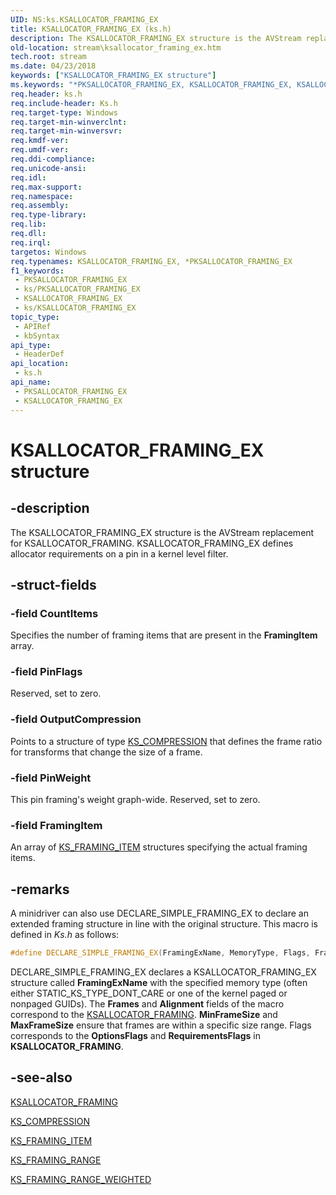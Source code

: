 ```yaml
---
UID: NS:ks.KSALLOCATOR_FRAMING_EX
title: KSALLOCATOR_FRAMING_EX (ks.h)
description: The KSALLOCATOR_FRAMING_EX structure is the AVStream replacement for KSALLOCATOR_FRAMING. KSALLOCATOR_FRAMING_EX defines allocator requirements on a pin in a kernel level filter.
old-location: stream\ksallocator_framing_ex.htm
tech.root: stream
ms.date: 04/23/2018
keywords: ["KSALLOCATOR_FRAMING_EX structure"]
ms.keywords: "*PKSALLOCATOR_FRAMING_EX, KSALLOCATOR_FRAMING_EX, KSALLOCATOR_FRAMING_EX structure [Streaming Media Devices], PKSALLOCATOR_FRAMING_EX, PKSALLOCATOR_FRAMING_EX structure pointer [Streaming Media Devices], ks-struct_d2aa8aab-1778-4383-b524-d52e4dd6c4c2.xml, ks/KSALLOCATOR_FRAMING_EX, ks/PKSALLOCATOR_FRAMING_EX, stream.ksallocator_framing_ex"
req.header: ks.h
req.include-header: Ks.h
req.target-type: Windows
req.target-min-winverclnt: 
req.target-min-winversvr: 
req.kmdf-ver: 
req.umdf-ver: 
req.ddi-compliance: 
req.unicode-ansi: 
req.idl: 
req.max-support: 
req.namespace: 
req.assembly: 
req.type-library: 
req.lib: 
req.dll: 
req.irql: 
targetos: Windows
req.typenames: KSALLOCATOR_FRAMING_EX, *PKSALLOCATOR_FRAMING_EX
f1_keywords:
 - PKSALLOCATOR_FRAMING_EX
 - ks/PKSALLOCATOR_FRAMING_EX
 - KSALLOCATOR_FRAMING_EX
 - ks/KSALLOCATOR_FRAMING_EX
topic_type:
 - APIRef
 - kbSyntax
api_type:
 - HeaderDef
api_location:
 - ks.h
api_name:
 - PKSALLOCATOR_FRAMING_EX
 - KSALLOCATOR_FRAMING_EX
---
```


# KSALLOCATOR_FRAMING_EX structure


## -description

The KSALLOCATOR_FRAMING_EX structure is the AVStream replacement for KSALLOCATOR_FRAMING. KSALLOCATOR_FRAMING_EX defines allocator requirements on a pin in a kernel level filter.

## -struct-fields

### -field CountItems

Specifies the number of framing items that are present in the **FramingItem** array.

### -field PinFlags

Reserved, set to zero.

### -field OutputCompression

Points to a structure of type [KS_COMPRESSION](./ns-ks-ks_compression.md) that defines the frame ratio for transforms that change the size of a frame.

### -field PinWeight

This pin framing's weight graph-wide. Reserved, set to zero.

### -field FramingItem

An array of [KS_FRAMING_ITEM](./ns-ks-ks_framing_item.md) structures specifying the actual framing items.

## -remarks

A minidriver can also use DECLARE_SIMPLE_FRAMING_EX to declare an extended framing structure in line with the original structure. This macro is defined in *Ks.h* as follows:

```cpp
#define DECLARE_SIMPLE_FRAMING_EX(FramingExName, MemoryType, Flags, Frames, Alignment, MinFrameSize, MaxFrameSize) const KSALLOCATOR_FRAMING_EX FramingExName
```

DECLARE_SIMPLE_FRAMING_EX declares a KSALLOCATOR_FRAMING_EX structure called **FramingExName** with the specified memory type (often either STATIC_KS_TYPE_DONT_CARE or one of the kernel paged or nonpaged GUIDs). The **Frames** and **Alignment** fields of the macro correspond to the [KSALLOCATOR_FRAMING](./ns-ks-ksallocator_framing.md). **MinFrameSize** and **MaxFrameSize** ensure that frames are within a specific size range. Flags corresponds to the **OptionsFlags** and **RequirementsFlags** in **KSALLOCATOR_FRAMING**.

## -see-also

[KSALLOCATOR_FRAMING](./ns-ks-ksallocator_framing.md)

[KS_COMPRESSION](./ns-ks-ks_compression.md)

[KS_FRAMING_ITEM](./ns-ks-ks_framing_item.md)

[KS_FRAMING_RANGE](./ns-ks-ks_framing_range.md)

[KS_FRAMING_RANGE_WEIGHTED](./ns-ks-ks_framing_range_weighted.md)

